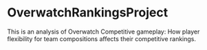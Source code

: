 # OverwatchRankingsProject
This is an analysis of Overwatch Competitive gameplay: How player flexibility for team compositions affects their competitive rankings.
